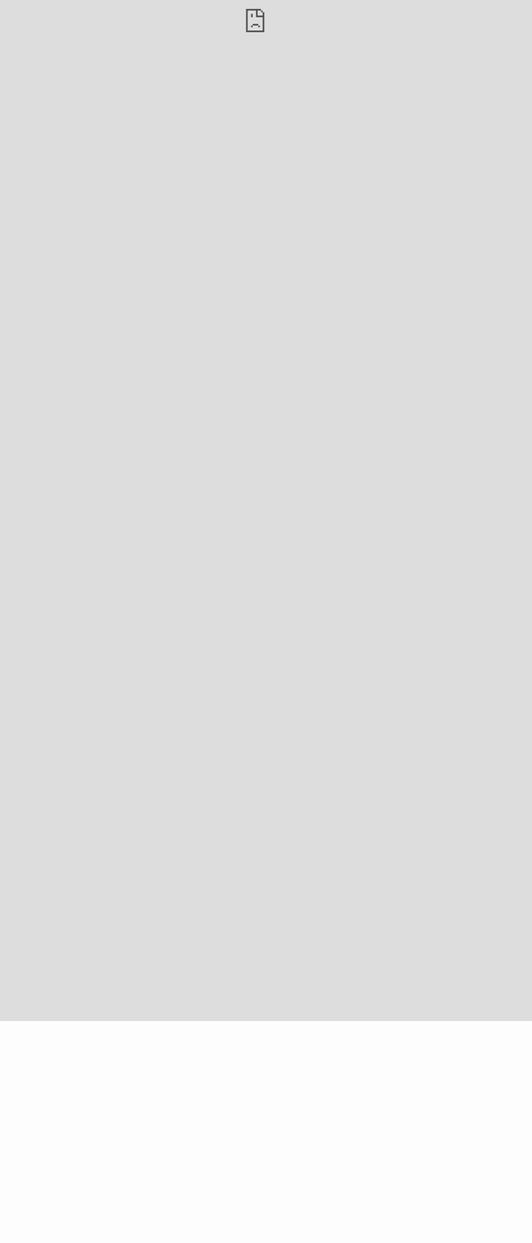 ```yaml
---
icon: material/emoticon-happy-outline
search:
exclude: false
type:  Index
keywords:   armanriazi ArmanRiazi
feature:  Github 
title: "Arman Riazi"
layout: page
author: "Arman Riazi"
---
```

[![mkdocs-ci](https://github.com/armanriazi/armanriazi.github.io/actions/workflows/ci.yml/badge.svg?branch=master)](https://github.com/armanriazi/armanriazi.github.io/actions/workflows/ci.yml)

[Go Surfing On...](public/public.md)

???+ info
<iframe src="https://drive.google.com/file/d/1S_nLnzPzeu4SYQ37S7fojPsKXDN8_I9j/preview" style="position:fixed; top:0px; left:0px; bottom:0px; right:0px; width:100%; height:90%; border:none; margin:0; padding:0; overflow:hidden; z-index:999999;"> ArmanRiazi-Signed </iframe>